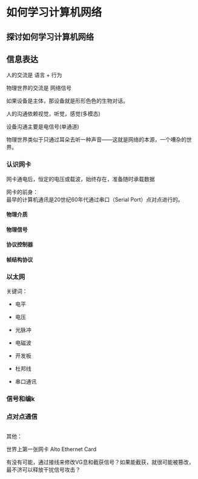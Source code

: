 # 如何学习计算机网络
## 探讨如何学习计算机网络
## 信息表达
人的交流是 语言 + 行为

物理世界的交流是 网络信号

如果设备是主体，那设备就是形形色色的生物对话。

人的沟通依赖视觉，听觉，感觉(多模态)

设备沟通主要是电信号(单通道)

物理世界类似于只通过耳朵去听一种声音——这就是网络的本源，一个嘈杂的世界。

### 认识网卡
网卡通电后，恒定的电压或载波，始终存在，准备随时承载数据

网卡的前身：  
最早的计算机通讯是20世纪60年代通过串口（Serial Port）点对点进行的。

#### 物理介质
#### 物理信号
#### 协议控制器
#### 帧结构协议

### 以太网


关键词：
- 电平
- 电压
- 光脉冲
- 电磁波

- 开发板
- 杜邦线
- 串口通讯

### 信号和编k
### 点对点通信
## 



其他：

世界上第一张网卡 Alto Ethernet Card

有没有可能，通过接线来修改VG息和截获信号？如果能截获，就很可能被篡改，最不济可以释放干扰信号攻击？